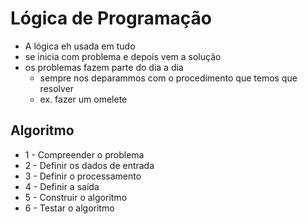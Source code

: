 # Lógica de Programação

* A lógica eh usada em tudo
* se inicia com problema e depois vem a solução
* os problemas fazem parte do dia a dia
    * sempre nos deparammos com o procedimento que temos que resolver
    * ex. fazer um omelete


## Algoritmo

* 1 - Compreender o problema
* 2 - Definir os dados de entrada
* 3 - Definir o processamento
* 4 - Definir a saída
* 5 - Construir o algoritmo
* 6 - Testar o algoritmo